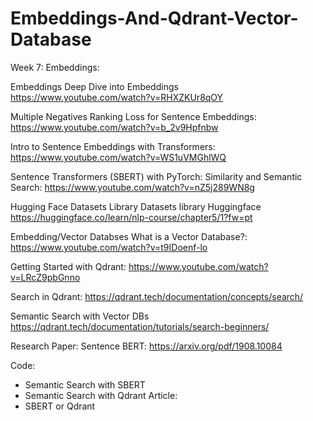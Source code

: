 # Embeddings-And-Qdrant-Vector-Database

Week 7: Embeddings:

Embeddings
Deep Dive into Embeddings	
https://www.youtube.com/watch?v=RHXZKUr8qOY

Multiple Negatives Ranking Loss for Sentence Embeddings: 
https://www.youtube.com/watch?v=b_2v9Hpfnbw

Intro to Sentence Embeddings with Transformers: 
https://www.youtube.com/watch?v=WS1uVMGhlWQ

Sentence Transformers (SBERT) with PyTorch: Similarity and Semantic Search: 
https://www.youtube.com/watch?v=nZ5j289WN8g
   
Hugging Face Datasets Library
Datasets library Huggingface	
https://huggingface.co/learn/nlp-course/chapter5/1?fw=pt


Embedding/Vector Databses
What is a Vector Database?: 
https://www.youtube.com/watch?v=t9IDoenf-lo

Getting Started with Qdrant: 
https://www.youtube.com/watch?v=LRcZ9pbGnno


Search in Qdrant: 
https://qdrant.tech/documentation/concepts/search/

Semantic Search with Vector DBs	
https://qdrant.tech/documentation/tutorials/search-beginners/



Research Paper:
Sentence BERT: 
https://arxiv.org/pdf/1908.10084

Code:
- Semantic Search with SBERT
- Semantic Search with Qdrant
Article:
- SBERT or Qdrant

